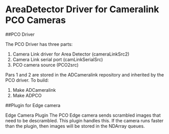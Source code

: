 # AreaDetector Driver for Cameralink PCO Cameras



##PCO Driver

The PCO Driver has three parts:

1. Camera Link driver for Area Detector (cameraLinkSrc2)
2. Camera Link serial port (camLinkSerialSrc)
3. PCO camera source (PCO2src)

Pars 1 and 2 are stored in the ADCameralink repository and inherited by the PCO driver.
To build:

1. Make ADCameralink
2. Make ADPCO





##Plugin for Edge camera

Edge Camera Plugin
The PCO Edge camera sends scrambled images that need to be descrambled. This plugin 
handles this. If the camera runs faster than the plugin, then images will be stored 
in the NDArray queues.






